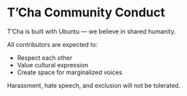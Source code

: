 # T’Cha Community Conduct

T’Cha is built with Ubuntu — we believe in shared humanity.

All contributors are expected to:
- Respect each other
- Value cultural expression
- Create space for marginalized voices

Harassment, hate speech, and exclusion will not be tolerated.
